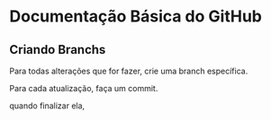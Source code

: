 
# Documentação Básica do GitHub

## Criando Branchs

Para todas alterações que for fazer, crie uma branch específica.

Para cada atualização, faça um commit.

quando finalizar ela, 

